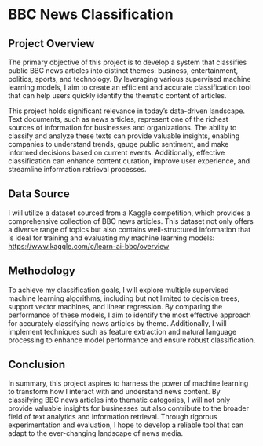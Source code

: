# BBC News Classification

## Project Overview

The primary objective of this project is to develop a system that classifies public BBC news articles into distinct themes: business, entertainment, politics, sports, and technology. By leveraging various supervised machine learning models, I aim to create an efficient and accurate classification tool that can help users quickly identify the thematic content of articles.

This project holds significant relevance in today’s data-driven landscape. Text documents, such as news articles, represent one of the richest sources of information for businesses and organizations. The ability to classify and analyze these texts can provide valuable insights, enabling companies to understand trends, gauge public sentiment, and make informed decisions based on current events. Additionally, effective classification can enhance content curation, improve user experience, and streamline information retrieval processes.

## Data Source

I will utilize a dataset sourced from a Kaggle competition, which provides a comprehensive collection of BBC news articles. This dataset not only offers a diverse range of topics but also contains well-structured information that is ideal for training and evaluating my machine learning models: 
https://www.kaggle.com/c/learn-ai-bbc/overview

## Methodology

To achieve my classification goals, I will explore multiple supervised machine learning algorithms, including but not limited to decision trees, support vector machines, and linear regression. By comparing the performance of these models, I aim to identify the most effective approach for accurately classifying news articles by theme. Additionally, I will implement techniques such as feature extraction and natural language processing to enhance model performance and ensure robust classification.

## Conclusion

In summary, this project aspires to harness the power of machine learning to transform how I interact with and understand news content. By classifying BBC news articles into thematic categories, I will not only provide valuable insights for businesses but also contribute to the broader field of text analytics and information retrieval. Through rigorous experimentation and evaluation, I hope to develop a reliable tool that can adapt to the ever-changing landscape of news media.
